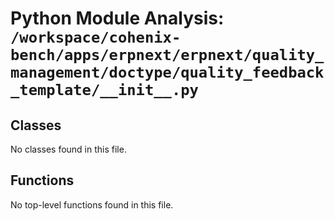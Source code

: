 # Python Module Analysis: `/workspace/cohenix-bench/apps/erpnext/erpnext/quality_management/doctype/quality_feedback_template/__init__.py`

## Classes

No classes found in this file.


## Functions

No top-level functions found in this file.

